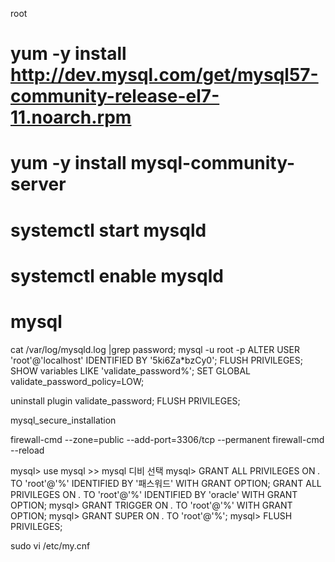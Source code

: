root

# yum -y install http://dev.mysql.com/get/mysql57-community-release-el7-11.noarch.rpm
# yum -y install mysql-community-server
# systemctl start mysqld
# systemctl enable mysqld
# mysql

cat /var/log/mysqld.log |grep password;
mysql -u root -p
ALTER USER 'root'@'localhost' IDENTIFIED BY '5ki6Za*bzCy0';
FLUSH PRIVILEGES;
SHOW variables LIKE 'validate_password%';
SET GLOBAL validate_password_policy=LOW;

uninstall plugin validate_password;
FLUSH PRIVILEGES;

mysql_secure_installation



firewall-cmd --zone=public --add-port=3306/tcp --permanent
firewall-cmd --reload

mysql> use mysql         >> mysql 디비 선택
mysql> GRANT ALL PRIVILEGES ON *.* TO 'root'@'%' IDENTIFIED BY '패스워드' WITH GRANT OPTION;
GRANT ALL PRIVILEGES ON *.* TO 'root'@'%' IDENTIFIED BY 'oracle' WITH GRANT OPTION;
mysql> GRANT TRIGGER ON *.* TO 'root'@'%' WITH GRANT OPTION;
mysql> GRANT SUPER ON *.* TO 'root'@'%';
mysql> FLUSH PRIVILEGES;

sudo vi /etc/my.cnf
